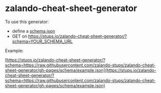 # zalando-cheat-sheet-generator

To use this generator:

* define a [schema.json](schema/example.json)
* GET on  https://stups.io/zalando-cheat-sheet-generator/?schema=YOUR_SCHEMA_URL

Example:

[https://stups.io/zalando-cheat-sheet-generator/?schema=https://raw.githubusercontent.com/zalando-stups/zalando-cheat-sheet-generator/gh-pages/schema/example.json](https://stups.io/zalando-cheat-sheet-generator/?schema=https://raw.githubusercontent.com/zalando-stups/zalando-cheat-sheet-generator/gh-pages/schema/example.json)
